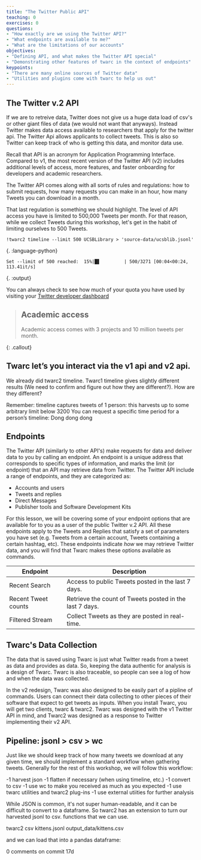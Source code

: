 ```yaml
---
title: "The Twitter Public API"
teaching: 0
exercises: 0
questions:
- "How exactly are we using the Twitter API?"
- "What endpoints are available to me?"
- "What are the limitations of our accounts"
objectives:
- "Defining API, and what makes the Twitter API special"
- "Demonstrating other features of twarc in the context of endpoints"
keypoints:
- "There are many online sources of Twitter data"
- "Utilities and plugins come with twarc to help us out"
---
```


## The Twitter v.2 API

If we are to retreive data, Twitter does not give us a huge data load of csv's or 
other giant files of data (we would not want that anyways). Instead Twitter makes 
data access available to researchers that apply for the twitter api. The Twitter 
Api allows applicants to collect tweets. This is also so Twitter can keep track 
of who is getting this data, and monitor data use.

Recall that API is an acronym for Application Programming Interface. Compared to 
v1, the most recent version of the Twitter API (v2) includes additional levels of 
access, more features, and faster onboarding for developers and academic 
researchers.

The Twitter API comes along with all sorts of rules and regulations: how to 
submit requests, how many requests you can make in an hour, how many Tweets you 
can download in a month.

That last regulation is something we should highlight. The level of API access 
you have is limited to 500,000 Tweets per month. For that reason, while we 
collect Tweets during this workshop, let's get in the habit of limiting ourselves 
to 500 Tweets.

~~~
!twarc2 timeline --limit 500 UCSBLibrary > 'source-data/ucsblib.jsonl'
~~~
{. :language-python}

~~~
Set --limit of 500 reached:  15%|█▋         | 500/3271 [00:04<00:24, 113.41it/s]
~~~
{. :output}

You can always check to see how much of your quota you have used by visiting your 
[Twitter developer dashboard](https://developer.twitter.com/en/portal/dashboard)

> ## Academic access
> Academic access comes with 3 projects and 10 million tweets per month.
>
{: .callout}

## Twarc let’s you interact via the v1 api and v2 api.
We already did twarc2 timeline. Twarc1 timeline gives slightly different results 
(We need to confirm and figure out how they are different?). How are they 
different?

Remember: timeline captures tweets of 1 person: this harvests up to some arbitrary limit below 3200
You can request a specific time period for a person’s timeline:
Dong dong dong

## Endpoints

The Twitter API (similarly to other API's) make requests for data and deliver data to you by calling an endpoint. An endpoint is a unique address that corresponds to specific types of information, and marks the limit (or endpoint) that an API may retrieve data from Twitter. The Twitter API include a range of endpoints, and they are categorized as:

* Accounts and users
* Tweets and replies
* Direct Messages
* Publisher tools and Software Development Kits

For this lesson, we will be covering some of your endpoint options that are available for to you as a user of the public Twitter v.2 API.  All these endpoints apply to the Tweets and Replies that satisfy a set of parameters you have set (e.g. Tweets from a certain account, Tweets containing a certain hashtag, etc). These endpoints indicate  *how* we may retrieve Twitter data, and you will find that Twarc makes these options available as commands.

| Endpoint            | Description |
|---------------------|-------------|
| Recent Search       | Access to public Tweets posted in the last 7 days. |
| Recent Tweet counts | Retrieve the count of Tweets posted in the last 7 days. |
| Filtered Stream     | Collect Tweets as they are posted in real-time. |

## Twarc's Data Collection

The data that is saved using Twarc is just what Twitter reads from a tweet as 
data and provides as data. So, keeping the data authentic for analysis is a 
design of Twarc. Twarc is also traceable, so people can see a log of how and when 
the data was collected.

In the v2 redesign, Twarc was also designed to be easily part of a pipline of 
commands. Users can connect their data collecting to other pieces of their 
software that expect to get tweets as inputs. When you install Twarc, you will 
get two clients, twarc & twarc2. Twarc was designed with the v1 Twitter API in 
mind, and Twarc2 was designed as a response to Twitter implementing their v2 API.



## Pipeline: jsonl > csv > wc
Just like we should keep track of how many tweets we download at any given time,
we should implement a standard workflow when gathering tweets. Generally for the
rest of this workshop, we will follow this workflow:

-1 harvest json
-1 flatten if necessary (when using timeline, etc.)
-1 convert to csv
-1 use wc to make you received as much as you expected
-1 use twarc utilities and twarc2 plug-ins
-1 use external utiities for further analysis

While JSON is common, it's not super human-readable, and it can be difficult to 
convert to a dataframe. So twarc2 has an extension to turn our harvested jsonl
to csv. functions that we can use.

twarc2 csv kittens.jsonl output_data/kittens.csv

and we can load that into a pandas dataframe:

0 comments on commit 17d
